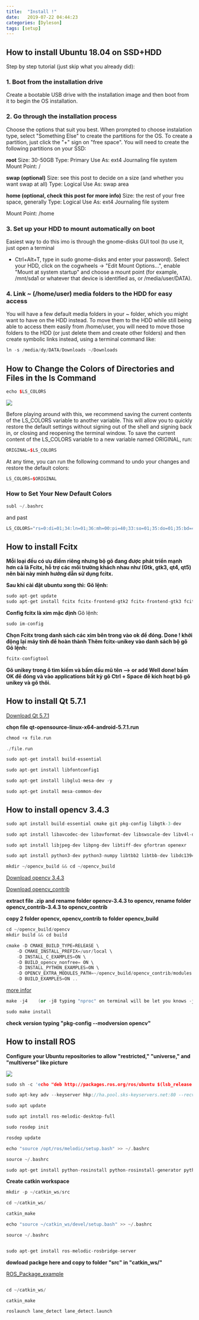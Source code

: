 ```yaml
---
title:  "Install !"
date:   2019-07-22 04:44:23
categories: [Dyleson]
tags: [setup]
---
```

## How to install Ubuntu 18.04 on SSD+HDD
Step by step tutorial (just skip what you already did):

### 1. Boot from the installation drive
Create a bootable USB drive with the installation image and then boot from it to begin the OS installation.

### 2. Go through the installation process
Choose the options that suit you best. When prompted to choose instalation type, select "Something Else" to create the partitions for the OS. To create a partition, just click the "+" sign on "free space". You will need to create the following partitions on your SSD:

**root**
Size: 30-50GB
Type: Primary
Use As: ext4 Journaling file system
Mount Point: /

**swap (optional)**
Size: see this post to decide on a size (and whether you want swap at all)
Type: Logical
Use As: swap area

**home (optional, check this post for more info)**
Size: the rest of your free space, generally
Type: Logical
Use As: ext4 Journaling file system

Mount Point: /home
### 3. Set up your HDD to mount automatically on boot
Easiest way to do this imo is through the gnome-disks GUI tool (to use it, just open a terminal 
- Ctrl+Alt+T, type in sudo gnome-disks and enter your password). Select your HDD, click on the cogwheels -> "Edit Mount Options...", enable "Mount at system startup" and choose a mount point (for example, /mnt/sda1 or whatever that device is identified as, or /media/user/DATA).

### 4. Link ~ (/home/user) media folders to the HDD for easy access
You will have a few default media folders in your ~ folder, which you might want to have on the HDD instead. 
To move them to the HDD while still being able to access them easily from /home/user, you will need to move those folders to the HDD (or just delete them and create other folders) and then create symbolic links instead, using a terminal command like:
```c++
ln -s /media/dy/DATA/Downloads ~/Downloads
```
## How to Change the Colors of Directories and Files in the ls Command
```c++
echo $LS_COLORS
```
![](https://www.howtogeek.com/wp-content/uploads/2017/05/img_591cbf5bb27d3.png)

Before playing around with this, we recommend saving the current contents of the LS_COLORS variable to another variable. This will allow you to quickly restore the default settings without signing out of the shell and signing back in, or closing and reopening the terminal window. To save the current content of the LS_COLORS variable to a new variable named ORIGINAL, run:
```c++
ORIGINAL=$LS_COLORS
```
At any time, you can run the following command to undo your changes and restore the default colors:

```c++
LS_COLORS=$ORIGINAL
```
### How to Set Your New Default Colors
```c++
subl ~/.bashrc
```
and past 
```c++
LS_COLORS="rs=0:di=01;34:ln=01;36:mh=00:pi=40;33:so=01;35:do=01;35:bd=40;33;01:cd=40;33;01:or=40;31;01:mi=00:su=37;41:sg=30;43:ca=30;41:tw=30;42:ow=01;36:st=37;44:ex=01:*.tar=01;31:*.tgz=01;31:*.arc=01;31:*.arj=01;31:*.taz=01;31:*.lha=01;31:*.lz4=01;31:*.lzh=01;31:*.lzma=01;31:*.tlz=01;31:*.txz=01;31:*.tzo=01;31:*.t7z=01;31:*.zip=01;31:*.z=01;31:*.Z=01;31:*.dz=01;31:*.gz=01;31:*.lrz=01;31:*.lz=01;31:*.lzo=01;31:*.xz=01;31:*.zst=01;31:*.tzst=01;31:*.bz2=01;31:*.bz=01;31:*.tbz=01;31:*.tbz2=01;31:*.tz=01;31:*.deb=01;31:*.rpm=01;31:*.jar=01;31:*.war=01;31:*.ear=01;31:*.sar=01;31:*.rar=01;31:*.alz=01;31:*.ace=01;31:*.zoo=01;31:*.cpio=01;31:*.7z=01;31:*.rz=01;31:*.cab=01;31:*.wim=01;31:*.swm=01;31:*.dwm=01;31:*.esd=01;31:*.jpg=01;35:*.jpeg=01;35:*.mjpg=01;35:*.mjpeg=01;35:*.gif=01;35:*.bmp=01;35:*.pbm=01;35:*.pgm=01;35:*.ppm=01;35:*.tga=01;35:*.xbm=01;35:*.xpm=01;35:*.tif=01;35:*.tiff=01;35:*.png=01;35:*.svg=01;35:*.svgz=01;35:*.mng=01;35:*.pcx=01;35:*.mov=01;35:*.mpg=01;35:*.mpeg=01;35:*.m2v=01;35:*.mkv=01;35:*.webm=01;35:*.ogm=01;35:*.mp4=01;35:*.m4v=01;35:*.mp4v=01;35:*.vob=01;35:*.qt=01;35:*.nuv=01;35:*.wmv=01;35:*.asf=01;35:*.rm=01;35:*.rmvb=01;35:*.flc=01;35:*.avi=01;35:*.fli=01;35:*.flv=01;35:*.gl=01;35:*.dl=01;35:*.xcf=01;35:*.xwd=01;35:*.yuv=01;35:*.cgm=01;35:*.emf=01;35:*.ogv=01;35:*.ogx=01;35:*.aac=00;36:*.au=00;36:*.flac=00;36:*.m4a=00;36:*.mid=00;36:*.midi=00;36:*.mka=00;36:*.mp3=00;36:*.mpc=00;36:*.ogg=00;36:*.ra=00;36:*.wav=00;36:*.oga=00;36:*.opus=00;36:*.spx=00;36:*.xspf=00;36:"

```


## How to install Fcitx
**Mỗi loại đều có ưu điểm riêng nhưng bộ gõ đang được phát triển mạnh hơn cả là Fcitx, hỗ trợ các môi trường khách nhau như (Gtk, gtk3, qt4, qt5) nên bài này mình hướng dẫn sử dụng fcitx.**

**Sau khi cài đặt ubuntu xong thì:**
**Gõ lệnh:**
```c++
sudo apt-get update
sudo apt-get install fcitx fcitx-frontend-gtk2 fcitx-frontend-gtk3 fcitx-frontend-qt4 fcitx-frontend-qt5 fcitx-unikey
```
**Config fcitx là xim mặc định**
Gõ lệnh:
```c++
sudo im-config
```
**Chọn Fcitx trong danh sách các xim bên trong vào ok để đóng. Done ! khởi động lại máy tính để hoàn thành**
**Thêm fcitx-unikey vào danh sách bộ gõ**
**Gõ lệnh:**
```c++
fcitx-configtool
```
**Gõ unikey trong ô tìm kiếm và bấm dấu mũ tên --> or add**
**Well done! bấm OK để đóng và vào applications bất kỳ gõ Ctrl + Space để kích hoạt bộ gõ unikey và gõ thôi.**
## How to install Qt 5.7.1

[Download Qt 5.7.1 ][QT]

[QT]:https://download.qt.io/archive/qt/5.7/5.7.1/


**chọn file  qt-opensource-linux-x64-android-5.7.1.run**
``` c++
chmod +x file.run

./file.run

sudo apt-get install build-essential

sudo apt-get install libfontconfig1

sudo apt-get install libglu1-mesa-dev -y

sudo apt-get install mesa-common-dev
``` 
## How to install opencv 3.4.3
``` c++
sudo apt install build-essential cmake git pkg-config libgtk-3-dev

sudo apt install libavcodec-dev libavformat-dev libswscale-dev libv4l-dev libxvidcore-dev libx264-dev

sudo apt install libjpeg-dev libpng-dev libtiff-dev gfortran openexr

sudo apt install python3-dev python3-numpy libtbb2 libtbb-dev libdc1394-22-dev

mkdir ~/opencv_build && cd ~/opencv_build
``` 

[Download opencv 3.4.3][opencv]

[opencv]: https://github.com/opencv/opencv/archive/3.4.3.zip

[Download opencv_contrib][contrib]

[contrib]: https://github.com/opencv/opencv_contrib/archive/3.4.3.zip

**extract file .zip  and rename folder opencv-3.4.3 to opencv, rename folder opencv_contrib-3.4.3 to opencv_contrib**


**copy 2 folder opencv, opencv_contrib to folder opencv_build**

``` c++
cd ~/opencv_build/opencv 
mkdir build && cd build 		
``` 
``` c++
cmake -D CMAKE_BUILD_TYPE=RELEASE \
    -D CMAKE_INSTALL_PREFIX=/usr/local \
    -D INSTALL_C_EXAMPLES=ON \
    -D BUILD_opencv_nonfree= ON \
    -D INSTALL_PYTHON_EXAMPLES=ON \
    -D OPENCV_EXTRA_MODULES_PATH=~/opencv_build/opencv_contrib/modules \
    -D BUILD_EXAMPLES=ON ..
```
[more infor][more]

[more]: https://linuxize.com/post/how-to-install-opencv-on-ubuntu-18-04/
``` c++
make -j4    (or -j8 typing "nproc" on terminal will be let you knows -j4 or -j8).

sudo make install
``` 

**check version typing "pkg-config --modversion opencv"**

## How to install ROS 

**Configure your Ubuntu repositories to allow "restricted," "universe," and "multiverse" like picture**

![](https://lh5.googleusercontent.com/u6aRh__8rH7IlFmKwTcZFA9_2nFFbBJmzjdHoBFw_wcB-YarRDcPoxLzymf6qEGmPZVcGy9stcef3PZaWilZX7DgqlLkacnyrkO2_-tU7FlNi829_JyH=w773)

``` c++
sudo sh -c 'echo "deb http://packages.ros.org/ros/ubuntu $(lsb_release -sc) main" > /etc/apt/sources.list.d/ros-latest.list'

sudo apt-key adv --keyserver hkp://ha.pool.sks-keyservers.net:80 --recv-key 421C365BD9FF1F717815A3895523BAEEB01FA116

sudo apt update

sudo apt install ros-melodic-desktop-full

sudo rosdep init

rosdep update

echo "source /opt/ros/melodic/setup.bash" >> ~/.bashrc

source ~/.bashrc

sudo apt-get install python-rosinstall python-rosinstall-generator python-wstool build-essential
```

**Create catkin workspace**

``` c++
mkdir -p ~/catkin_ws/src

cd ~/catkin_ws/

catkin_make

echo "source ~/catkin_ws/devel/setup.bash" >> ~/.bashrc

source ~/.bashrc


sudo apt-get install ros-melodic-rosbridge-server

``` 

**dowload packge here and copy to folder  "src"  in  "catkin_ws/"**

 
[ROS_Package_example][ROS]

[ROS]: https://github.com/fpt-corp/ROS_Package_example.git

``` c++

cd ~/catkin_ws/

catkin_make

roslaunch lane_detect lane_detect.launch
``` 




